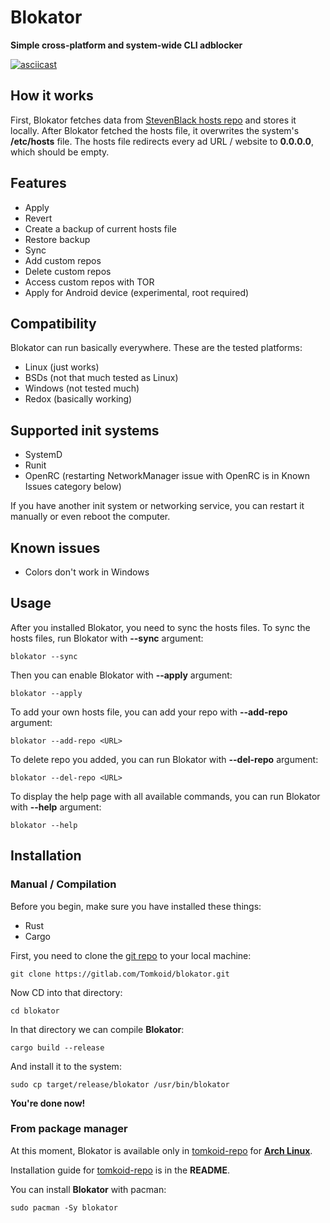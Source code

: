 # Blokator
**Simple cross-platform and system-wide CLI adblocker**

[![asciicast](https://asciinema.org/a/520298.svg)](https://asciinema.org/a/520298)

## How it works
First, Blokator fetches data from [StevenBlack hosts repo](https://github.com/StevenBlack/hosts) and stores it locally. After Blokator fetched the hosts file, it overwrites the system's **/etc/hosts** file. The hosts file redirects every ad URL / website to **0.0.0.0**, which should be empty.

## Features
- Apply
- Revert
- Create a backup of current hosts file
- Restore backup
- Sync
- Add custom repos
- Delete custom repos
- Access custom repos with TOR
- Apply for Android device (experimental, root required)

## Compatibility
Blokator can run basically everywhere. These are the tested platforms:
- Linux (just works)
- BSDs (not that much tested as Linux)
- Windows (not tested much)
- Redox (basically working)

## Supported init systems
- SystemD
- Runit
- OpenRC (restarting NetworkManager issue with OpenRC is in Known Issues category below)

If you have another init system or networking service, you can restart it manually or even reboot the computer.

## Known issues
- Colors don't work in Windows

## Usage
After you installed Blokator, you need to sync the hosts files. To sync the hosts files, run Blokator with **--sync** argument:

```
blokator --sync
```

Then you can enable Blokator with **--apply** argument:

```
blokator --apply
```

To add your own hosts file, you can add your repo with **--add-repo** argument:

```
blokator --add-repo <URL>
```

To delete repo you added, you can run Blokator with **--del-repo** argument:

```
blokator --del-repo <URL>
```

To display the help page with all available commands, you can run Blokator with **--help** argument:

```
blokator --help
```

## Installation
### Manual / Compilation
Before you begin, make sure you have installed these things:
- Rust
- Cargo

First, you need to clone the [git repo](https://gitlab.com/Tomkoid/blokator) to your local machine:

```
git clone https://gitlab.com/Tomkoid/blokator.git
```

Now CD into that directory:

```
cd blokator
```

In that directory we can compile **Blokator**:

```
cargo build --release
```

And install it to the system:

```
sudo cp target/release/blokator /usr/bin/blokator
```

**You're done now!**

### From package manager
At this moment, Blokator is available only in [tomkoid-repo](https://gitlab.com/Tomkoid/tomkoid-repo) for **[Arch Linux](https://archlinux.org)**.

Installation guide for [tomkoid-repo](https://gitlab.com/Tomkoid/tomkoid-repo) is in the **README**.

You can install **Blokator** with pacman:
```
sudo pacman -Sy blokator
```
